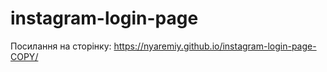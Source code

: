 # instagram-login-page
Посилання на сторінку: https://nyaremiy.github.io/instagram-login-page-COPY/
